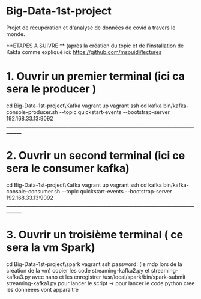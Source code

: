 # Big-Data-1st-project
Projet de récupération et d'analyse de données de covid à travers le monde.

**ETAPES A SUIVRE ** 
(après la création du topic et de l'installation de Kakfa comme expliqué ici:
https://github.com/msouidi/lectures 

# 1. Ouvrir un premier terminal (ici ca sera le producer )
cd Big-Data-1st-project\Kafka
vagrant up
vagrant ssh
cd kafka
bin/kafka-console-producer.sh --topic quickstart-events --bootstrap-server 192.168.33.13:9092 
**_________________________________________________________________________________**
# 2. Ouvrir un second terminal (ici ce sera le consumer kafka)
cd Big-Data-1st-project\Kafka
vagrant up
vagrant ssh
cd kafka
bin/kafka-console-consumer.sh --topic quickstart-events --bootstrap-server 192.168.33.13:9092
**_________________________________________________________________________________**
# 3. Ouvrir un troisième terminal ( ce sera la vm Spark)
cd Big-Data-1st-project\spark
vagrant ssh
password: (le mdp lors de la création de la vm)
copier les code streaming-kafka2.py et streaming-kafka3.py avec nano et les enregistrer 
/usr/local/spark/bin/spark-submit streaming-kafka1.py pour lancer le script
-> pour lancer le code python cree 
les donnéees vont apparaitre 
